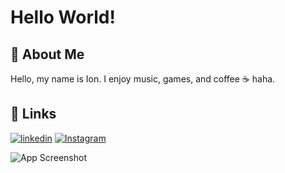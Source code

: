 
# Hello World!




## 🚀 About Me
Hello, my name is Ion. I enjoy music, games, and coffee ☕ haha.


## 🔗 Links

[![linkedin](https://img.shields.io/badge/linkedin-0A66C2?style=for-the-badge&logo=linkedin&logoColor=white)](https://www.linkedin.com/in/ion-mandela-de-oliveira-baltazar-313b79270/)
[![Instagram](https://img.shields.io/badge/Instagram-E4405F?style=for-the-badge&logo=instagram&logoColor=white)](https://www.instagram.com/ion.mandela1/)


![App Screenshot](https://cdn.mos.cms.futurecdn.net/xJz2NAThgPsGXd43Xr8va5.gif)

